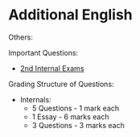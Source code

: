 # Additional English

Others: 

Important Questions:
- [2nd Internal Exams](solved/imp2.md)

Grading Structure of Questions:
- Internals:
    - 5 Questions - 1 mark each
    - 1 Essay - 6 marks each
    - 3 Questions - 3 marks each